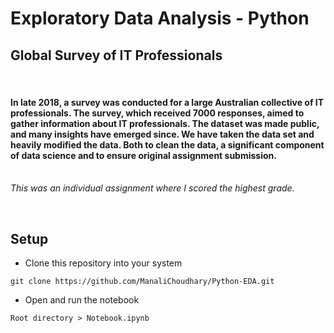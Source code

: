 # Exploratory Data Analysis - Python
## Global Survey of IT Professionals
<br>

#### In late 2018, a survey was conducted for a large Australian collective of IT professionals. The survey, which received 7000 responses, aimed to gather information about IT professionals. The dataset was made public, and many insights have emerged since. We have taken the data set and heavily modified the data. Both to clean the data, a significant component of data science and to ensure original assignment submission.<br><br>

<i>This was an individual assignment where I scored the highest grade.</i>

<br>

## Setup

* Clone this repository into your system
```
git clone https://github.com/ManaliChoudhary/Python-EDA.git
```
* Open and run the notebook
```
Root directory > Notebook.ipynb
```
